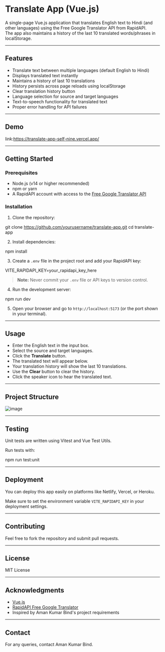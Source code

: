 
# Translate App (Vue.js)

A single-page Vue.js application that translates English text to Hindi (and other languages) using the Free Google Translator API from RapidAPI.  
The app also maintains a history of the last 10 translated words/phrases in localStorage.

---

## Features

- Translate text between multiple languages (default English to Hindi)
- Displays translated text instantly
- Maintains a history of last 10 translations
- History persists across page reloads using localStorage
- Clear translation history button
- Language selection for source and target languages
- Text-to-speech functionality for translated text
- Proper error handling for API failures

---

## Demo

link:https://translate-app-self-nine.vercel.app/

---

## Getting Started

### Prerequisites

- Node.js (v14 or higher recommended)
- npm or yarn
- A RapidAPI account with access to the [Free Google Translator API](https://rapidapi.com/ahmadrezaei/api/free-google-translator/)

### Installation

1. Clone the repository:

git clone https://github.com/yourusername/translate-app.git
cd translate-app

2. Install dependencies:

npm install

3. Create a `.env` file in the project root and add your RapidAPI key:

VITE_RAPIDAPI_KEY=your_rapidapi_key_here

> **Note:** Never commit your `.env` file or API keys to version control.

4. Run the development server:

npm run dev

5. Open your browser and go to `http://localhost:5173` (or the port shown in your terminal).

---

## Usage

- Enter the English text in the input box.
- Select the source and target languages.
- Click the **Translate** button.
- The translated text will appear below.
- Your translation history will show the last 10 translations.
- Use the **Clear** button to clear the history.
- Click the speaker icon to hear the translated text.

---

## Project Structure

![image](https://github.com/user-attachments/assets/612ae558-0743-44fb-8d11-7710ef6140b7)


---

## Testing

Unit tests are written using Vitest and Vue Test Utils.

Run tests with:

npm run test:unit

---

## Deployment

You can deploy this app easily on platforms like Netlify, Vercel, or Heroku.

Make sure to set the environment variable `VITE_RAPIDAPI_KEY` in your deployment settings.

---

## Contributing

Feel free to fork the repository and submit pull requests.

---

## License

MIT License

---

## Acknowledgments

- [Vue.js](https://vuejs.org/)
- [RapidAPI Free Google Translator](https://rapidapi.com/ahmadrezaei/api/free-google-translator/)
- Inspired by Aman Kumar Bind's project requirements

---

## Contact

For any queries, contact Aman Kumar Bind.
